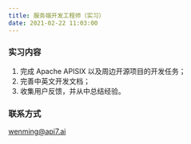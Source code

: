 ```yaml
---
title: 服务端开发工程师（实习）
date: 2021-02-22 11:03:00
---
```

### 实习内容

1. 完成 Apache APISIX 以及周边开源项目的开发任务；
2. 完善中英文开发文档；
3. 收集用户反馈，并从中总结经验。

### 联系方式

[wenming@api7.ai](mailto:wenming@api7.ai)
